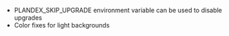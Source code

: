 - PLANDEX_SKIP_UPGRADE environment variable can be used to disable upgrades
- Color fixes for light backgrounds
